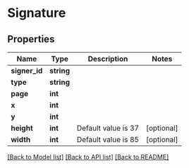 # Signature

## Properties
Name | Type | Description | Notes
------------ | ------------- | ------------- | -------------
**signer_id** | **string** |  | 
**type** | **string** |  | 
**page** | **int** |  | 
**x** | **int** |  | 
**y** | **int** |  | 
**height** | **int** | Default value is 37 | [optional] 
**width** | **int** | Default value is 85 | [optional] 

[[Back to Model list]](../../README.md#documentation-for-models) [[Back to API list]](../../README.md#documentation-for-api-endpoints) [[Back to README]](../../README.md)

